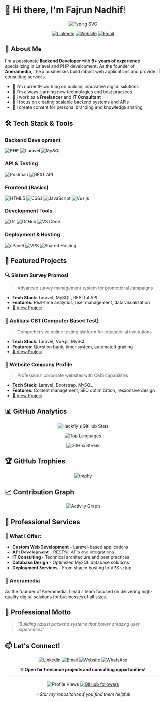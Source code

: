 # 👋 Hi there, I'm Fajrun Nadhif!

<div align="center">

![Typing SVG](https://readme-typing-svg.herokuapp.com?font=Fira+Code&pause=1000&color=F75C7E&center=true&vCenter=true&width=435&lines=Backend+Developer+%7C+Laravel+Expert;Web+%26+App+Consultant;Founder+%40+Aneramedia;5%2B+Years+of+Experience)

[![LinkedIn](https://img.shields.io/badge/LinkedIn-0077B5?style=for-the-badge&logo=linkedin&logoColor=white)](https://linkedin.com/in/hackfly-bit)
[![Website](https://img.shields.io/badge/Website-4285F4?style=for-the-badge&logo=google-chrome&logoColor=white)](https://aneramedia.com)
[![Email](https://img.shields.io/badge/Email-D14836?style=for-the-badge&logo=gmail&logoColor=white)](mailto:hackfly@aneramedia.com)

</div>

## 🚀 About Me

I'm a passionate **Backend Developer** with **5+ years of experience** specializing in Laravel and PHP development. As the founder of **Aneramedia**, I help businesses build robust web applications and provide IT consulting services.

- 🔭 I'm currently working on building innovative digital solutions
- 🌱 I'm always learning new technologies and best practices
- 💼 I work as a **Freelancer** and **IT Consultant**
- 🎯 I focus on creating scalable backend systems and APIs
- 📝 I create content for personal branding and knowledge sharing

## 🛠️ Tech Stack & Tools

### **Backend Development**
![PHP](https://img.shields.io/badge/PHP-777BB4?style=for-the-badge&logo=php&logoColor=white)
![Laravel](https://img.shields.io/badge/Laravel-FF2D20?style=for-the-badge&logo=laravel&logoColor=white)
![MySQL](https://img.shields.io/badge/MySQL-4479A1?style=for-the-badge&logo=mysql&logoColor=white)

### **API & Testing**
![Postman](https://img.shields.io/badge/Postman-FF6C37?style=for-the-badge&logo=postman&logoColor=white)
![REST API](https://img.shields.io/badge/REST_API-02569B?style=for-the-badge&logo=rest&logoColor=white)

### **Frontend (Basics)**
![HTML5](https://img.shields.io/badge/HTML5-E34F26?style=for-the-badge&logo=html5&logoColor=white)
![CSS3](https://img.shields.io/badge/CSS3-1572B6?style=for-the-badge&logo=css3&logoColor=white)
![JavaScript](https://img.shields.io/badge/JavaScript-F7DF1E?style=for-the-badge&logo=javascript&logoColor=black)
![Vue.js](https://img.shields.io/badge/Vue.js-4FC08D?style=for-the-badge&logo=vue.js&logoColor=white)

### **Development Tools**
![Git](https://img.shields.io/badge/Git-F05032?style=for-the-badge&logo=git&logoColor=white)
![GitHub](https://img.shields.io/badge/GitHub-100000?style=for-the-badge&logo=github&logoColor=white)
![VS Code](https://img.shields.io/badge/VS_Code-007ACC?style=for-the-badge&logo=visual-studio-code&logoColor=white)

### **Deployment & Hosting**
![cPanel](https://img.shields.io/badge/cPanel-FF6C2C?style=for-the-badge&logo=cpanel&logoColor=white)
![VPS](https://img.shields.io/badge/VPS-4285F4?style=for-the-badge&logo=google-cloud&logoColor=white)
![Shared Hosting](https://img.shields.io/badge/Shared_Hosting-00A4CC?style=for-the-badge&logo=hostinger&logoColor=white)

## 🎯 Featured Projects

### 🔍 **Sistem Survey Promosi**
> Advanced survey management system for promotional campaigns
- **Tech Stack:** Laravel, MySQL, RESTful API
- **Features:** Real-time analytics, user management, data visualization
- [🔗 View Project](#)

### 📝 **Aplikasi CBT (Computer Based Test)**
> Comprehensive online testing platform for educational institutions
- **Tech Stack:** Laravel, Vue.js, MySQL
- **Features:** Question bank, timer system, automated grading
- [🔗 View Project](#)

### 🏢 **Website Company Profile**
> Professional corporate websites with CMS capabilities
- **Tech Stack:** Laravel, Bootstrap, MySQL
- **Features:** Content management, SEO optimization, responsive design
- [🔗 View Project](#)

## 📊 GitHub Analytics

<div align="center">

![Hackfly's GitHub Stats](https://github-readme-stats.vercel.app/api?username=hackfly-bit&show_icons=true&theme=radical&hide_border=true&count_private=true)

![Top Languages](https://github-readme-stats.vercel.app/api/top-langs/?username=hackfly-bit&layout=compact&theme=radical&hide_border=true)

![GitHub Streak](https://github-readme-streak-stats.herokuapp.com/?user=hackfly-bit&theme=radical&hide_border=true)

</div>

## 🏆 GitHub Trophies
<div align="center">

![trophy](https://github-profile-trophy.vercel.app/?username=hackfly-bit&theme=radical&no-frame=true&no-bg=false&margin-w=4)

</div>

## 📈 Contribution Graph
<div align="center">

![Activity Graph](https://github-readme-activity-graph.vercel.app/graph?username=hackfly-bit&bg_color=0D1117&color=F85D7F&line=F85D7F&point=FFFFFF&area=true&hide_border=true)

</div>

## 💼 Professional Services

### 🎯 **What I Offer:**
- **Custom Web Development** - Laravel-based applications
- **API Development** - RESTful APIs and integrations
- **IT Consulting** - Technical architecture and best practices
- **Database Design** - Optimized MySQL database solutions
- **Deployment Services** - From shared hosting to VPS setup

### 🏢 **Aneramedia**
As the founder of Aneramedia, I lead a team focused on delivering high-quality digital solutions for businesses of all sizes.

## 🌟 Professional Motto

> *"Building robust backend systems that power amazing user experiences"*

## 📫 Let's Connect!

<div align="center">

[![LinkedIn](https://img.shields.io/badge/LinkedIn-Connect-0077B5?style=for-the-badge&logo=linkedin)](https://linkedin.com/in/hackfly-bit)
[![Email](https://img.shields.io/badge/Email-Contact-D14836?style=for-the-badge&logo=gmail)](mailto:hackfly@aneramedia.com)
[![Website](https://img.shields.io/badge/Website-Visit-4285F4?style=for-the-badge&logo=google-chrome)](https://aneramedia.com)
[![WhatsApp](https://img.shields.io/badge/WhatsApp-Chat-25D366?style=for-the-badge&logo=whatsapp)](https://wa.me/your-number)

**💡 Open for freelance projects and consulting opportunities!**

</div>

---

<div align="center">

![Profile Views](https://komarev.com/ghpvc/?username=hackfly-bit&color=brightgreen&style=flat-square)
[![GitHub followers](https://img.shields.io/github/followers/hackfly-bit?label=Follow&style=social)](https://github.com/hackfly-bit)

*⭐ Star my repositories if you find them helpful!*

</div>
